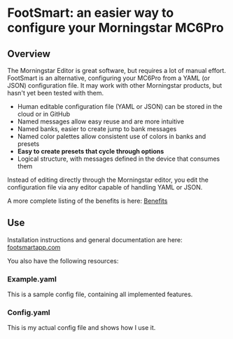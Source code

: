 # FootSmart: an easier way to configure your Morningstar MC6Pro
## Overview
The Morningstar Editor is great software, but requires a lot of manual effort.
FootSmart is an alternative, configuring your MC6Pro from a YAML (or JSON) configuration file.
It may work with
other Morningstar products, but hasn't yet been tested with them.
- Human editable configuration file (YAML or JSON) can be stored in the cloud or in GitHub
- Named messages allow easy reuse and are more intuitive
- Named banks, easier to create jump to bank messages
- Named color palettes allow consistent use of colors in banks and presets
- **Easy to create presets that cycle through options**
- Logical structure, with messages defined in the device that consumes them


Instead of editing directly through the Morningstar editor, you edit the configuration file via any editor capable of handling YAML or JSON.

A more complete listing of the benefits is here: [Benefits](https://footsmartapp.com/benefits)

## Use

Installation instructions and general documentation are here: [footsmartapp.com](https://footsmartapp.com/)

You also have the following resources:

### Example.yaml
This is a sample config file, containing all implemented features.

### Config.yaml
This is my actual config file and shows how I use it.
